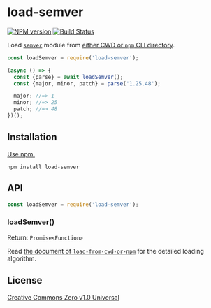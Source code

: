 # load-semver

[![NPM version](https://img.shields.io/npm/v/load-semver.svg)](https://www.npmjs.com/package/load-semver)
[![Build Status](https://travis-ci.org/shinnn/load-semver.svg?branch=master)](https://travis-ci.org/shinnn/load-semver)

Load [`semver`](https://www.npmjs.com/package/request) module from [either CWD or `npm` CLI directory](https://github.com/shinnn/load-from-cwd-or-npm).

```javascript
const loadSemver = require('load-semver');

(async () => {
  const {parse} = await loadSemver();
  const {major, minor, patch} = parse('1.25.48');

  major; //=> 1
  minor; //=> 25
  patch; //=> 48
})();

```

## Installation

[Use npm.](https://docs.npmjs.com/cli/install)

```
npm install load-semver
```

## API

```javascript
const loadSemver = require('load-semver');
```

### loadSemver()

Return: `Promise<Function>`

Read [the document of `load-from-cwd-or-npm`](https://github.com/shinnn/load-from-cwd-or-npm#api) for the detailed loading algorithm.

## License

[Creative Commons Zero v1.0 Universal](https://creativecommons.org/publicdomain/zero/1.0/deed)
